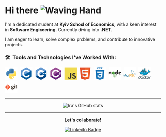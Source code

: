 <h1>Hi there <img src="https://media.giphy.com/media/hvRJCLFzcasrR4ia7z/giphy.gif" alt="Waving Hand" width="40"></h1>

<p>
  I'm a dedicated student at <b>Kyiv School of Economics</b>, with a keen interest in <b>Software Engineering</b>. 
  Currently diving into <b>.NET</b>.
</p>
<p>
  I am eager to learn, solve complex problems, and contribute to innovative projects.
</p>


### 🛠 &nbsp;Tools and Technologies I've Worked With:

<p>
<img src="https://github.com/devicons/devicon/blob/master/icons/python/python-original.svg" title="Python" alt="Python Icon" width="40" height="40"/>&nbsp;
<img src="https://github.com/devicons/devicon/blob/master/icons/c/c-original.svg" title="C" alt="C Icon" width="40" height="40"/>&nbsp;
<img src="https://github.com/devicons/devicon/blob/master/icons/cplusplus/cplusplus-original.svg" title="C++ Icon" alt="C++" width="40" height="40"/>&nbsp;
<img src="https://github.com/devicons/devicon/blob/master/icons/csharp/csharp-original.svg" title="C#" alt="C# Icon" width="40" height="40"/>&nbsp;
<img src="https://github.com/devicons/devicon/blob/master/icons/javascript/javascript-original.svg" title="JavaScript" alt="JavaScript Icon" width="40" height="40"/>&nbsp;
<img src="https://github.com/devicons/devicon/blob/master/icons/html5/html5-original.svg" title="HTML5" alt="HTML Icon" width="40" height="40"/>&nbsp;
<img src="https://github.com/devicons/devicon/blob/master/icons/css3/css3-plain-wordmark.svg" title="CSS3" alt="CSS Icon" width="40" height="40"/>&nbsp;
<img src="https://github.com/devicons/devicon/blob/master/icons/nodejs/nodejs-original-wordmark.svg" title="Node.js" alt="Node.js Icon" width="40" height="40"/>&nbsp;
<img src="https://github.com/devicons/devicon/blob/master/icons/mysql/mysql-original-wordmark.svg" title="MySQL" alt="MySQL Icon" width="40" height="40"/>&nbsp;
<img src="https://github.com/devicons/devicon/blob/master/icons/docker/docker-original-wordmark.svg" title="Docker" alt="Docker Icon" width="40" height="40"/>&nbsp;
<img src="https://github.com/devicons/devicon/blob/master/icons/git/git-original-wordmark.svg" title="Git" alt="Git Icon" width="40" height="40"/>&nbsp;
</p>

---

<p align="center">
  <img src="https://github-readme-stats-iravelmakina.vercel.app/api?username=iravelmakina&hide=stars,issues" alt="Ira's GitHub stats"/>
</p>

---
<div align="center">
  <p><b>Let's collaborate!</b></p>
  <a href="https://www.linkedin.com/in/iryna-velmakina-834b20343">
    <img src="https://img.shields.io/badge/LinkedIn-blue?style=for-the-badge&logo=linkedin&logoColor=white" alt="LinkedIn Badge">
  </a>
</div>



